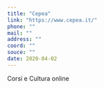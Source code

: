 ```yaml
---
title: "Cepea"
link: "https://www.cepea.it/"
phone: ""
mail: ""
address: ""
coord: ""
souce: ""
date: 2020-04-02
---
```


Corsi e Cultura online
